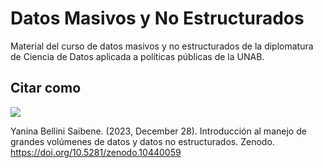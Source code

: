 # Datos Masivos y No Estructurados

Material del curso de datos masivos y no estructurados de la diplomatura de Ciencia de Datos aplicada a políticas públicas de la UNAB.

## Citar como

![](https://zenodo.org/badge/DOI/10.5281/zenodo.10440059.svg)


Yanina Bellini Saibene. (2023, December 28). Introducción al manejo de grandes volúmenes de datos y datos no estructurados. Zenodo. https://doi.org/10.5281/zenodo.10440059
